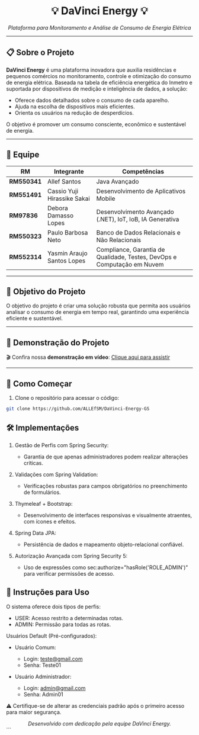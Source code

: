 <div align="center">
    <h1>💡 DaVinci Energy 💡 </h1>
    <p><i>Plataforma para Monitoramento e Análise de Consumo de Energia Elétrica</i></p>
</div>

---


## 📋 Sobre o Projeto

**DaVinci Energy** é uma plataforma inovadora que auxilia residências e pequenos comércios no monitoramento, controle e otimização do consumo de energia elétrica. Baseada na tabela de eficiência energética do Inmetro e suportada por dispositivos de medição e inteligência de dados, a solução:

- Oferece dados detalhados sobre o consumo de cada aparelho.
- Ajuda na escolha de dispositivos mais eficientes.
- Orienta os usuários na redução de desperdícios.

O objetivo é promover um consumo consciente, econômico e sustentável de energia.

---

## 👥 Equipe

| **RM**       | **Integrante**                   | **Competências**                                                                           |
|--------------|----------------------------------|------------------------------------------------------------------------------------------|
| **RM550341** | Allef Santos                     | Java Avançado                                                                            |
| **RM551491** | Cassio Yuji Hirassike Sakai      | Desenvolvimento de Aplicativos Mobile                                                   |
| **RM97836**  | Debora Damasso Lopes             | Desenvolvimento Avançado (.NET), IoT, IoB, IA Generativa                                |
| **RM550323** | Paulo Barbosa Neto               | Banco de Dados Relacionais e Não Relacionais                                            |
| **RM552314** | Yasmin Araujo Santos Lopes       | Compliance, Garantia de Qualidade, Testes, DevOps e Computação em Nuvem                 |

---

## 🎯 Objetivo do Projeto

O objetivo do projeto é criar uma solução robusta que permita aos usuários analisar o consumo de energia em tempo real, garantindo uma experiência eficiente e sustentável.

---

## 🎥 Demonstração do Projeto

🎬 Confira nossa **demonstração em vídeo**: [Clique aqui para assistir](https://www.youtube.com/watch?v=JTChkyoybAw)

---

## 🚀 Como Começar

1. Clone o repositório para acessar o código:

```bash
git clone https://github.com/ALLEfSM/DaVinci-Energy-GS
```

🛠️ Implementações
---
1. Gestão de Perfis com Spring Security:
    - Garantia de que apenas administradores podem realizar alterações críticas.

2. Validações com Spring Validation:
    - Verificações robustas para campos obrigatórios no preenchimento de formulários.

3. Thymeleaf + Bootstrap:
    - Desenvolvimento de interfaces responsivas e visualmente atraentes, com ícones e efeitos.

4. Spring Data JPA:
    - Persistência de dados e mapeamento objeto-relacional confiável.

5. Autorização Avançada com Spring Security 5:
    - Uso de expressões como sec:authorize="hasRole('ROLE_ADMIN')" para verificar permissões de acesso.


📘 Instruções para Uso
---
O sistema oferece dois tipos de perfis:

- USER: Acesso restrito a determinadas rotas.
- ADMIN: Permissão para todas as rotas.

Usuários Default (Pré-configurados):

- Usuário Comum:
    - Login: teste@gmail.com
    - Senha: Teste01

- Usuário Administrador:
    - Login: admin@gmail.com
    - Senha: Admin01

⚠️ Certifique-se de alterar as credenciais padrão após o primeiro acesso para maior segurança.



<div align="center"> <i>Desenvolvido com dedicação pela equipe DaVinci Energy.</i> </div> ```
